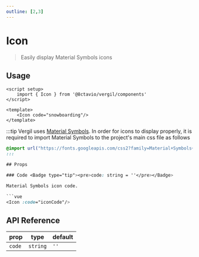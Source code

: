 ```yaml
---
outline: [2,3]
---
```


# Icon

> Easily display Material Symbols icons

<script setup>
    import { Icon } from '@8ctavio/vergil/components'
</script>

## Usage

```vue
<script setup>
    import { Icon } from '@8ctavio/vergil/components'
</script>

<template>
    <Icon code="snowboarding"/>
</template>
```
<Demo>
    <Icon code="snowboarding"/>
</Demo>

:::tip
Vergil uses [Material Symbols](https://fonts.google.com/icons?icon.style=Rounded&icon.set=Material+Symbols). In order for icons to display properly, it is required to import Material Symbols to the project's main css file as follows

```css
@import url("https://fonts.googleapis.com/css2?family=Material+Symbols+Rounded:FILL@1");
:::

## Props

### Code <Badge type="tip"><pre>code: string = ''</pre></Badge>

Material Symbols icon code.

```vue
<Icon :code="iconCode"/>
```

## API Reference

| prop | type | default |
| ---- | ---- | ------- |
| `code` | `string` | `''` |